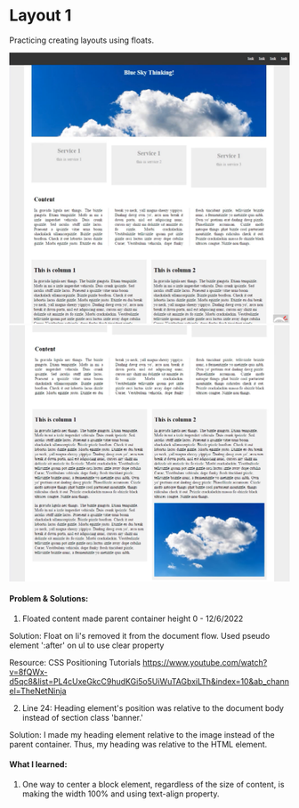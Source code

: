 # Layout 1

Practicing creating layouts using floats.

![layout1-1](layouts-float\layout1\media\layout1-1.png)
![layout1-2](layouts-float\layout1\media\layout1-2.png)

#### Problem & Solutions:

1. Floated content made parent container height 0 - 12/6/2022

Solution:
Float on li's removed it from the document flow. Used pseudo element ':after' on ul to use clear property

Resource: CSS Positioning Tutorials
https://www.youtube.com/watch?v=8fQWx-d5qc8&list=PL4cUxeGkcC9hudKGi5o5UiWuTAGbxiLTh&index=10&ab_channel=TheNetNinja

2. Line 24: Heading element's position was relative to the document body  instead of section class 'banner.'

Solution:
I made my heading element relative to the image instead of the parent container. Thus, my heading was relative to the HTML element.

#### What I learned:

1. One way to center a block element, regardless of the size of content, is making the width 100% and using text-align property.
